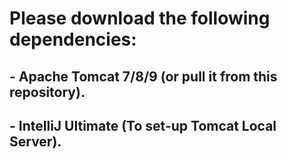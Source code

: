 # Please download the following dependencies:
## - Apache Tomcat 7/8/9 (or pull it from this repository).
## - IntelliJ Ultimate (To set-up Tomcat Local Server).

